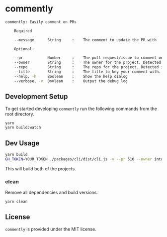 # commently

```sh
commently: Easily comment on PRs

    Required

    --message      String     :    The comment to update the PR with

    Optional:

    --pr           Number     :    The pull request/issue to comment on. Detected in CI env
    --owner        String     :    The owner for the project. Detected in CI env
    --repo         String     :    The repo for the project. Detected in CI env
    --title        String     :    The title to key your comment with. Defaults to "commently"
    --help, -h     Boolean    :    Show the help dialog
    --verbose, -v  Boolean    :    Output the debug log
```

## Development Setup

To get started developing `commently` run the following commands from the root directory.

```sh
yarn
yarn build:watch
```

## Dev Usage

```sh
yarn build
GH_TOKEN=YOUR_TOKEN ./packages/cli/dist/cli.js -v --pr 510 --owner intuit --repo commently --message "Test this"
```

This will build both of the projects.

### clean

Remove all dependencies and build versions.

```sh
yarn clean
```

## License

`commently` is provided under the MIT license.
